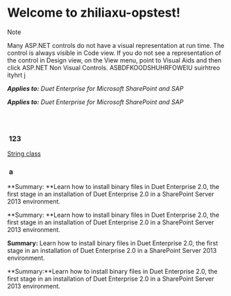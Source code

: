 # Welcome to zhiliaxu-opstest!

> [!NOTE]
> Many ASP.NET controls do not have a visual representation at run time. The control is always visible in <span class="label">Code</span> view. If you do not see a representation of the control in <span class="label">Design</span> view, on the <span class="label">View</span> menu, point to <span class="label">Visual Aids</span> and then click <span class="label">ASP.NET Non Visual Controls</span>.
> ASBDFKOODSHUHRFOWEIU suirhtreo ityhrt j

***Applies to:** Duet Enterprise for Microsoft SharePoint and SAP*

_**Applies to:** Duet Enterprise for Microsoft SharePoint and SAP_

###  

###  123
[String class](xref:System.String)

###

###  a

**Summary: **Learn how to install binary files in Duet Enterprise 2.0, the first stage in an installation of Duet Enterprise 2.0 in a SharePoint Server 2013 environment.

**Summary: **Learn how to install binary files in Duet Enterprise 2.0, the first stage in an installation of Duet Enterprise 2.0 in a SharePoint Server 2013 environment.

**Summary:** Learn how to install binary files in Duet Enterprise 2.0, the first stage in an installation of Duet Enterprise 2.0 in a SharePoint Server 2013 environment.

**Summary:**Learn how to install binary files in Duet Enterprise 2.0, the first stage in an installation of Duet Enterprise 2.0 in a SharePoint Server 2013 environment.
